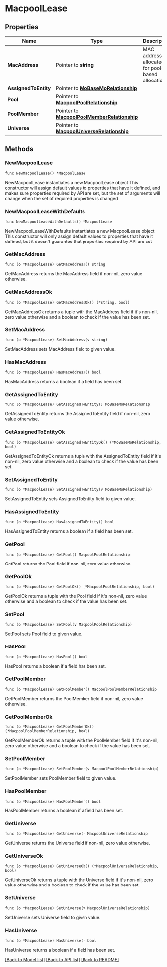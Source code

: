 # MacpoolLease

## Properties

Name | Type | Description | Notes
------------ | ------------- | ------------- | -------------
**MacAddress** | Pointer to **string** | MAC address allocated for pool-based allocation. | [optional] 
**AssignedToEntity** | Pointer to [**MoBaseMoRelationship**](mo.BaseMo.Relationship.md) |  | [optional] 
**Pool** | Pointer to [**MacpoolPoolRelationship**](macpool.Pool.Relationship.md) |  | [optional] 
**PoolMember** | Pointer to [**MacpoolPoolMemberRelationship**](macpool.PoolMember.Relationship.md) |  | [optional] 
**Universe** | Pointer to [**MacpoolUniverseRelationship**](macpool.Universe.Relationship.md) |  | [optional] 

## Methods

### NewMacpoolLease

`func NewMacpoolLease() *MacpoolLease`

NewMacpoolLease instantiates a new MacpoolLease object
This constructor will assign default values to properties that have it defined,
and makes sure properties required by API are set, but the set of arguments
will change when the set of required properties is changed

### NewMacpoolLeaseWithDefaults

`func NewMacpoolLeaseWithDefaults() *MacpoolLease`

NewMacpoolLeaseWithDefaults instantiates a new MacpoolLease object
This constructor will only assign default values to properties that have it defined,
but it doesn't guarantee that properties required by API are set

### GetMacAddress

`func (o *MacpoolLease) GetMacAddress() string`

GetMacAddress returns the MacAddress field if non-nil, zero value otherwise.

### GetMacAddressOk

`func (o *MacpoolLease) GetMacAddressOk() (*string, bool)`

GetMacAddressOk returns a tuple with the MacAddress field if it's non-nil, zero value otherwise
and a boolean to check if the value has been set.

### SetMacAddress

`func (o *MacpoolLease) SetMacAddress(v string)`

SetMacAddress sets MacAddress field to given value.

### HasMacAddress

`func (o *MacpoolLease) HasMacAddress() bool`

HasMacAddress returns a boolean if a field has been set.

### GetAssignedToEntity

`func (o *MacpoolLease) GetAssignedToEntity() MoBaseMoRelationship`

GetAssignedToEntity returns the AssignedToEntity field if non-nil, zero value otherwise.

### GetAssignedToEntityOk

`func (o *MacpoolLease) GetAssignedToEntityOk() (*MoBaseMoRelationship, bool)`

GetAssignedToEntityOk returns a tuple with the AssignedToEntity field if it's non-nil, zero value otherwise
and a boolean to check if the value has been set.

### SetAssignedToEntity

`func (o *MacpoolLease) SetAssignedToEntity(v MoBaseMoRelationship)`

SetAssignedToEntity sets AssignedToEntity field to given value.

### HasAssignedToEntity

`func (o *MacpoolLease) HasAssignedToEntity() bool`

HasAssignedToEntity returns a boolean if a field has been set.

### GetPool

`func (o *MacpoolLease) GetPool() MacpoolPoolRelationship`

GetPool returns the Pool field if non-nil, zero value otherwise.

### GetPoolOk

`func (o *MacpoolLease) GetPoolOk() (*MacpoolPoolRelationship, bool)`

GetPoolOk returns a tuple with the Pool field if it's non-nil, zero value otherwise
and a boolean to check if the value has been set.

### SetPool

`func (o *MacpoolLease) SetPool(v MacpoolPoolRelationship)`

SetPool sets Pool field to given value.

### HasPool

`func (o *MacpoolLease) HasPool() bool`

HasPool returns a boolean if a field has been set.

### GetPoolMember

`func (o *MacpoolLease) GetPoolMember() MacpoolPoolMemberRelationship`

GetPoolMember returns the PoolMember field if non-nil, zero value otherwise.

### GetPoolMemberOk

`func (o *MacpoolLease) GetPoolMemberOk() (*MacpoolPoolMemberRelationship, bool)`

GetPoolMemberOk returns a tuple with the PoolMember field if it's non-nil, zero value otherwise
and a boolean to check if the value has been set.

### SetPoolMember

`func (o *MacpoolLease) SetPoolMember(v MacpoolPoolMemberRelationship)`

SetPoolMember sets PoolMember field to given value.

### HasPoolMember

`func (o *MacpoolLease) HasPoolMember() bool`

HasPoolMember returns a boolean if a field has been set.

### GetUniverse

`func (o *MacpoolLease) GetUniverse() MacpoolUniverseRelationship`

GetUniverse returns the Universe field if non-nil, zero value otherwise.

### GetUniverseOk

`func (o *MacpoolLease) GetUniverseOk() (*MacpoolUniverseRelationship, bool)`

GetUniverseOk returns a tuple with the Universe field if it's non-nil, zero value otherwise
and a boolean to check if the value has been set.

### SetUniverse

`func (o *MacpoolLease) SetUniverse(v MacpoolUniverseRelationship)`

SetUniverse sets Universe field to given value.

### HasUniverse

`func (o *MacpoolLease) HasUniverse() bool`

HasUniverse returns a boolean if a field has been set.


[[Back to Model list]](../README.md#documentation-for-models) [[Back to API list]](../README.md#documentation-for-api-endpoints) [[Back to README]](../README.md)


